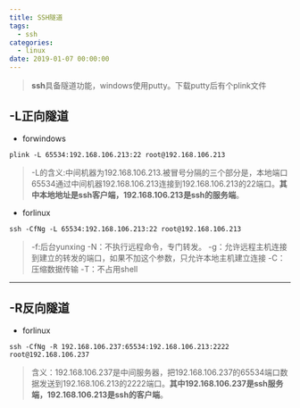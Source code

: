 ```yaml
---
title: SSH隧道
tags:
  - ssh
categories:
  - linux
date: 2019-01-07 00:00:00
---
```


> **ssh**具备隧道功能，windows使用putty。下载putty后有个plink文件
<!-- more -->
## -L正向隧道
- forwindows
```
plink -L 65534:192.168.106.213:22 root@192.168.106.213
```
> -L的含义:中间机器为192.168.106.213.被冒号分隔的三个部分是，本地端口65534通过中间机器192.168.106.213连接到192.168.106.213的22端口。**其中本地地址是ssh客户端，192.168.106.213是ssh的服务端**。

- forlinux
```
ssh -CfNg -L 65534:192.168.106.213:22 root@192.168.106.213
```
> -f:后台yunxing
> -N：不执行远程命令，专门转发。
> -g：允许远程主机连接到建立的转发的端口，如果不加这个参数，只允许本地主机建立连接
> -C：压缩数据传输
> -T：不占用shell
****
## -R反向隧道
- forlinux
```
ssh -CfNg -R 192.168.106.237:65534:192.168.106.213:2222 root@192.168.106.237
```
> 含义：192.168.106.237是中间服务器，把192.168.106.237的65534端口数据发送到192.168.106.213的2222端口。**其中192.168.106.237是ssh服务端，192.168.106.213是ssh的客户端**。


